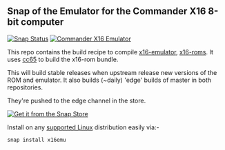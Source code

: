 
## Snap of the Emulator for the Commander X16 8-bit computer

[![Snap Status](https://build.snapcraft.io/badge/popey/x16emu-snap.svg)](https://build.snapcraft.io/user/popey/x16emu-snap) [![Commander X16 Emulator](https://snapcraft.io/x16emu/badge.svg)](https://snapcraft.io/x16emu)

This repo contains the build recipe to compile [x16-emulator](https://github.com/commanderx16/x16-emulator), [x16-roms](https://github.com/commanderx16/x16-rom.git). It uses [cc65](https://github.com/cc65/cc65) to build the x16-rom bundle.

This will build stable releases when upstream release new versions of the ROM and emulator. It also builds (~daily) 'edge' builds of master in both repositories. 

They're pushed to the edge channel in the store. 

[![Get it from the Snap Store](https://snapcraft.io/static/images/badges/en/snap-store-black.svg)](https://snapcraft.io/x16emu)

Install on any [supported Linux](https://snapcraft.io/docs/installing-snapd) distribution easily via:-

`snap install x16emu`


